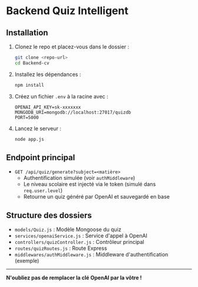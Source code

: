 # Backend Quiz Intelligent

## Installation

1. Clonez le repo et placez-vous dans le dossier :
   ```bash
   git clone <repo-url>
   cd Backend-cv
   ```
2. Installez les dépendances :
   ```bash
   npm install
   ```
3. Créez un fichier `.env` à la racine avec :
   ```env
   OPENAI_API_KEY=sk-xxxxxxx
   MONGODB_URI=mongodb://localhost:27017/quizdb
   PORT=5000
   ```
4. Lancez le serveur :
   ```bash
   node app.js
   ```

## Endpoint principal

- `GET /api/quiz/generate?subject=<matière>`
  - Authentification simulée (voir `authMiddleware`)
  - Le niveau scolaire est injecté via le token (simulé dans `req.user.level`)
  - Retourne un quiz généré par OpenAI et sauvegardé en base

## Structure des dossiers

- `models/Quiz.js` : Modèle Mongoose du quiz
- `services/openaiService.js` : Service d'appel à OpenAI
- `controllers/quizController.js` : Contrôleur principal
- `routes/quizRoutes.js` : Route Express
- `middlewares/authMiddleware.js` : Middleware d'authentification (exemple)

---

**N'oubliez pas de remplacer la clé OpenAI par la vôtre !** 